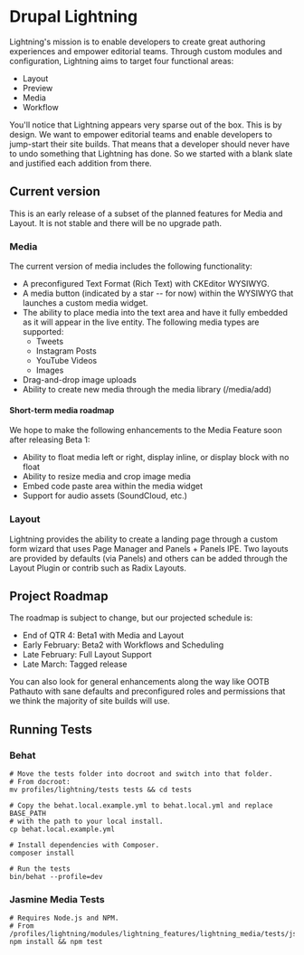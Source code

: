# Drupal Lightning

Lightning's mission is to enable developers to create great authoring
experiences and empower editorial teams. Through custom modules and
configuration, Lightning aims to target four functional areas:

* Layout
* Preview
* Media
* Workflow

You'll notice that Lightning appears very sparse out of the box. This is by
design. We want to empower editorial teams and enable developers to jump-start
their site builds. That means that a developer should never have to undo
something that Lightning has done. So we started with a blank slate and
justified each addition from there.

## Current version

This is an early release of a subset of the planned features for Media and
Layout. It is not stable and there will be no upgrade path.

### Media

The current version of media includes the following functionality:

* A preconfigured Text Format (Rich Text) with CKEditor WYSIWYG.
* A media button (indicated by a star -- for now) within the WYSIWYG that
  launches a custom media widget.
* The ability to place media into the text area and have it fully embedded as it
  will appear in the live entity. The following media types are supported:
  * Tweets
  * Instagram Posts
  * YouTube Videos
  * Images
* Drag-and-drop image uploads
* Ability to create new media through the media library (/media/add)

#### Short-term media roadmap

We hope to make the following enhancements to the Media Feature soon after
releasing Beta 1:

* Ability to float media left or right, display inline, or display block with no
  float
* Ability to resize media and crop image media
* Embed code paste area within the media widget
* Support for audio assets (SoundCloud, etc.)

### Layout

Lightning provides the ability to create a landing page through a custom form
wizard that uses Page Manager and Panels + Panels IPE. Two layouts are provided
by defaults (via Panels) and others can be added through the Layout Plugin or
contrib such as Radix Layouts.

## Project Roadmap

The roadmap is subject to change, but our projected schedule is:

* End of QTR 4: Beta1 with Media and Layout
* Early February: Beta2 with Workflows and Scheduling
* Late February: Full Layout Support
* Late March: Tagged release

You can also look for general enhancements along the way like OOTB Pathauto with
sane defaults and preconfigured roles and permissions that we think the majority
of site builds will use.

## Running Tests

### Behat

    # Move the tests folder into docroot and switch into that folder.
    # From docroot:
    mv profiles/lightning/tests tests && cd tests

    # Copy the behat.local.example.yml to behat.local.yml and replace BASE_PATH
    # with the path to your local install.
    cp behat.local.example.yml

    # Install dependencies with Composer.
    composer install

    # Run the tests
    bin/behat --profile=dev

### Jasmine Media Tests

    # Requires Node.js and NPM.
    # From /profiles/lightning/modules/lightning_features/lightning_media/tests/js;
    npm install && npm test

